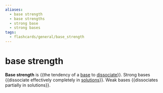 ```yaml
---
aliases:
  - base strength
  - base strengths
  - strong base
  - strong bases
tags:
  - flashcards/general/base_strength
---
```


# base strength

__Base strength__ is {{the tendency of a [base](base.md) to [dissociate](dissociation%20(chemistry).md)}}. Strong bases {{dissociate effectively completely in [solutions](solution%20(chemistry).md)}}. Weak bases {{dissociates partially in solutions}}.
